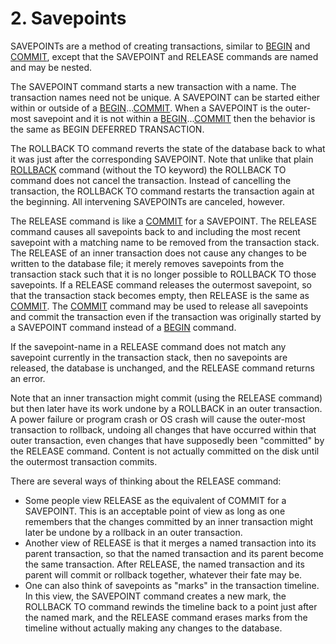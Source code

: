 # 2\. Savepoints


 SAVEPOINTs are a method of creating transactions, similar to
[BEGIN](lang_transaction.html) and [COMMIT](lang_transaction.html), except that the SAVEPOINT and RELEASE commands
are named and may be nested.


 The SAVEPOINT command starts a new transaction with a name.
The transaction names need not be unique.
A SAVEPOINT can be started either within or outside of
a [BEGIN](lang_transaction.html)...[COMMIT](lang_transaction.html). When a SAVEPOINT is the outer\-most savepoint
and it is not within a [BEGIN](lang_transaction.html)...[COMMIT](lang_transaction.html) then the behavior is the
same as BEGIN DEFERRED TRANSACTION.


The ROLLBACK TO command reverts the state of the database back to what
it was just after the corresponding SAVEPOINT. Note that unlike that
plain [ROLLBACK](lang_transaction.html) command (without the TO keyword) the ROLLBACK TO command
does not cancel the transaction. Instead of cancelling the transaction,
the ROLLBACK TO command restarts the transaction again at the beginning.
All intervening SAVEPOINTs are canceled, however.


The RELEASE command is like a [COMMIT](lang_transaction.html) for a SAVEPOINT.
The RELEASE command causes all savepoints back to and including the 
most recent savepoint with a matching name to be removed from the 
transaction stack. The RELEASE of an inner transaction
does not cause any changes to be written to the database file; it merely
removes savepoints from the transaction stack such that it is
no longer possible to ROLLBACK TO those savepoints.
If a RELEASE command releases the outermost savepoint, so
that the transaction stack becomes empty, then RELEASE is the same
as [COMMIT](lang_transaction.html).
The [COMMIT](lang_transaction.html) command may be used to release all savepoints and
commit the transaction even if the transaction was originally started
by a SAVEPOINT command instead of a [BEGIN](lang_transaction.html) command.


If the savepoint\-name in a RELEASE command does not match any
savepoint currently in the transaction stack, then no savepoints are
released, the database is unchanged, and the RELEASE command returns
an error.


Note that an inner transaction might commit (using the RELEASE command)
but then later have its work undone by a ROLLBACK in an outer transaction.
A power failure or program crash or OS crash will cause the outer\-most
transaction to rollback, undoing all changes that have occurred within
that outer transaction, even changes that have supposedly been "committed"
by the RELEASE command. Content is not actually committed on the disk 
until the outermost transaction commits.


There are several ways of thinking about the RELEASE command:


* Some people view RELEASE as the equivalent of COMMIT for a SAVEPOINT.
This is an acceptable point of view as long as one remembers that the
changes committed by an inner transaction might later be undone by a
rollback in an outer transaction.
* Another view of RELEASE is that it merges a named transaction into its
parent transaction, so that the named transaction and its parent become
the same transaction. After RELEASE, the named transaction and its parent
will commit or rollback together, whatever their fate may be.
* One can also think of savepoints as
"marks" in the transaction timeline. In this view, the SAVEPOINT command
creates a new mark, the ROLLBACK TO command rewinds the timeline back
to a point just after the named mark, and the RELEASE command
erases marks from the timeline without actually making any
changes to the database.


